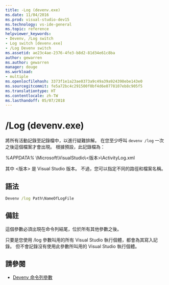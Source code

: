 ```yaml
---
title: -Log (devenv.exe)
ms.date: 11/04/2016
ms.prod: visual-studio-dev15
ms.technology: vs-ide-general
ms.topic: reference
helpviewer_keywords:
- Devenv, /Log switch
- Log switch [devenv.exe]
- /Log Devenv switch
ms.assetid: ae23c4ae-2376-4fe3-b8d2-81d34e61c8ba
author: gewarren
ms.author: gewarren
manager: douge
ms.workload:
- multiple
ms.openlocfilehash: 3373f1e1a23ae0373a9c49a39a924398ebe143e0
ms.sourcegitcommit: fe5a72bc4c291500f0bf4d6e0778107eb8c905f5
ms.translationtype: HT
ms.contentlocale: zh-TW
ms.lasthandoff: 05/07/2018
---
```

# <a name="log-devenvexe"></a>/Log (devenv.exe)
將所有活動記錄至記錄檔中，以進行疑難排解。 在您至少呼叫 `devenv /log` 一次之後這個檔案才會出現。 根據預設，此記錄檔為：

 *%APPDATA%* \Microsoft\VisualStudio\\<版本>\ActivityLog.xml

 其中 <版本> 是 Visual Studio 版本。 不過，您可以指定不同的路徑和檔案名稱。

## <a name="syntax"></a>語法

```cmd
Devenv /log Path\NameOfLogFile
```

## <a name="remarks"></a>備註
 這個參數必須出現在命令列結尾，位於所有其他參數之後。

 只要是您使用 /log 參數叫用的所有 Visual Studio 執行個體，都會為其寫入記錄。 但不會記錄沒有使用此參數所叫用的 Visual Studio 執行個體。

## <a name="see-also"></a>請參閱

- [Devenv 命令列參數](../../ide/reference/devenv-command-line-switches.md)